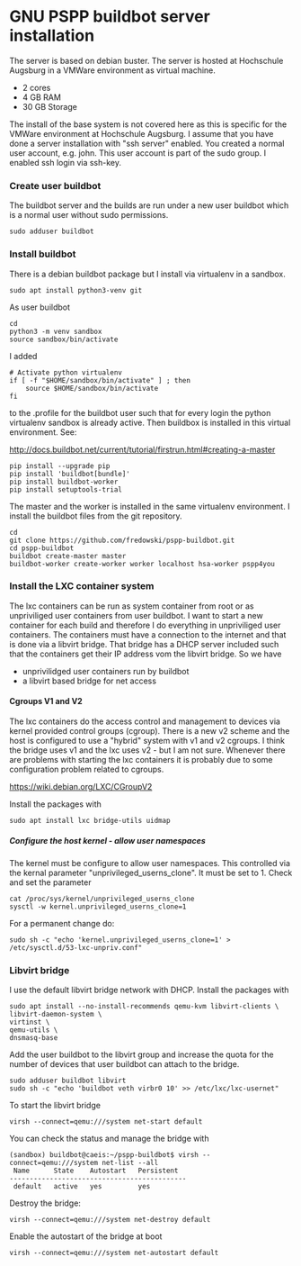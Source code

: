 # GNU PSPP buildbot server installation

The server is based on debian buster. The server is hosted at Hochschule Augsburg in a VMWare environment as virtual machine.

* 2 cores
* 4 GB RAM
* 30 GB Storage

The install of the base system is not covered here as this is specific for the
VMWare environment at Hochschule Augsburg. I assume that you have done a server
installation with "ssh server" enabled. You created a normal user account, e.g. john.
This user account is part of the sudo group. I enabled ssh login via ssh-key.

### Create user buildbot

The buildbot server and the builds are run under a new user buildbot which is a normal
user without sudo permissions.

```
sudo adduser buildbot
```

### Install buildbot

There is a debian buildbot package but I install via virtualenv in a sandbox.

```
sudo apt install python3-venv git
```

As user buildbot

```
cd
python3 -m venv sandbox
source sandbox/bin/activate
```

I added

```
# Activate python virtualenv
if [ -f "$HOME/sandbox/bin/activate" ] ; then
    source $HOME/sandbox/bin/activate
fi 
```

to the .profile for the buildbot user such that for every login
the python virtualenv sandbox is already active. Then buildbox is
installed in this virtual environment. See:

http://docs.buildbot.net/current/tutorial/firstrun.html#creating-a-master

```
pip install --upgrade pip
pip install 'buildbot[bundle]'
pip install buildbot-worker
pip install setuptools-trial
```

The master and the worker is installed in the same virtualenv environment.
I install the buildbot files from the git repository.

```
cd
git clone https://github.com/fredowski/pspp-buildbot.git
cd pspp-buildbot
buildbot create-master master
buildbot-worker create-worker worker localhost hsa-worker pspp4you
```

### Install the LXC container system

The lxc containers can be run as system container from root
or as unpriviliged user containers from user buildbot. I want to start a new 
container for each build and therefore I do everything in unpriviliged
user containers. The containers must have a connection to the internet and
that is done via a libvirt bridge. That bridge has a DHCP server included such
that the containers get their IP address vom the libvirt bridge. So we have

* unprivilidged user containers run by buildbot
* a libvirt based bridge for net access

#### Cgroups V1 and V2

The lxc containers do the access control and management to devices via kernel
provided control groups (cgroup). There is a new v2 scheme and the host is
configured to use a "hybrid" system with v1 and v2 cgroups. I think the bridge
uses v1 and the lxc uses v2 - but I am not sure. Whenever there are problems
with starting the lxc containers it is probably due to some configuration
problem related to cgroups.

https://wiki.debian.org/LXC/CGroupV2

Install the packages with

```
sudo apt install lxc bridge-utils uidmap
```

##### Configure the host kernel - allow user namespaces

The kernel must be configure to allow user namespaces. This controlled via
the kernal parameter "unprivileged_userns_clone". It must be set to 1. Check
and set the parameter

```
cat /proc/sys/kernel/unprivileged_userns_clone
sysctl -w kernel.unprivileged_userns_clone=1
```

For a permanent change do:

```
sudo sh -c "echo 'kernel.unprivileged_userns_clone=1' > /etc/sysctl.d/53-lxc-unpriv.conf"
```

### Libvirt bridge

I use the default libvirt bridge network with DHCP. Install the packages with
```
sudo apt install --no-install-recommends qemu-kvm libvirt-clients \
libvirt-daemon-system \
virtinst \
qemu-utils \
dnsmasq-base
```

Add the user buildbot to the libvirt group and increase the quota for the
number of devices that user buildbot can attach to the bridge.

```
sudo adduser buildbot libvirt
sudo sh -c "echo 'buildbot veth virbr0 10' >> /etc/lxc/lxc-usernet"
```

To start the libvirt bridge

```
virsh --connect=qemu:///system net-start default
```

You can check the status and manage the bridge with

```
(sandbox) buildbot@caeis:~/pspp-buildbot$ virsh --connect=qemu:///system net-list --all
 Name      State    Autostart   Persistent
--------------------------------------------
 default   active   yes         yes

```

Destroy the bridge:
```
virsh --connect=qemu:///system net-destroy default
```

Enable the autostart of the bridge at boot

```
virsh --connect=qemu:///system net-autostart default
```

